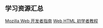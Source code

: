 ## 学习资源汇总

[Mozilla Web 开发者指南](https://developer.mozilla.org/zh-CN/docs/Web/Guide)
[Web HTML 初学者教程](https://developer.mozilla.org/zh-CN/docs/Web/HTML)
